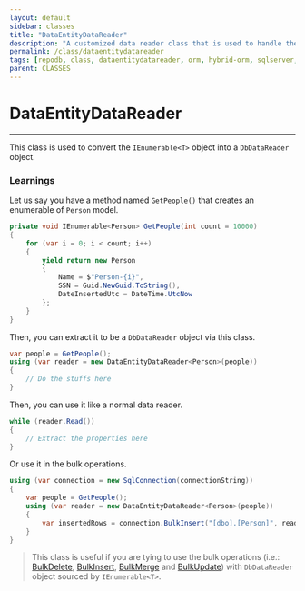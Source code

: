 ```yaml
---
layout: default
sidebar: classes
title: "DataEntityDataReader"
description: "A customized data reader class that is used to handle the list of data entity objects."
permalink: /class/dataentitydatareader
tags: [repodb, class, dataentitydatareader, orm, hybrid-orm, sqlserver, sqlite, mysql, postgresql]
parent: CLASSES
---
```


# DataEntityDataReader

---

This class is used to convert the `IEnumerable<T>` object into a `DbDataReader` object.

### Learnings

Let us say you have a method named `GetPeople()` that creates an enumerable of `Person` model.

```csharp
private void IEnumerable<Person> GetPeople(int count = 10000)
{
    for (var i = 0; i < count; i++)
    {
        yield return new Person
        {
            Name = $"Person-{i}",
            SSN = Guid.NewGuid.ToString(),
            DateInsertedUtc = DateTime.UtcNow
        };
    }
}
```

Then, you can extract it to be a `DbDataReader` object via this class.

```csharp
var people = GetPeople();
using (var reader = new DataEntityDataReader<Person>(people))
{
    // Do the stuffs here
}
```

Then, you can use it like a normal data reader.

```csharp
while (reader.Read())
{
    // Extract the properties here
}
```

Or use it in the bulk operations.

```csharp
using (var connection = new SqlConnection(connectionString))
{
    var people = GetPeople();
    using (var reader = new DataEntityDataReader<Person>(people))
    {
        var insertedRows = connection.BulkInsert("[dbo].[Person]", reader);
    }
}
```

> This class is useful if you are tying to use the bulk operations (i.e.: [BulkDelete](/operation/bulkdelete), [BulkInsert](/operation/bulkinsert), [BulkMerge](/operation/bulkmerge) and [BulkUpdate](/operation/bulkupdate)) with `DbDataReader` object sourced by `IEnumerable<T>`.
